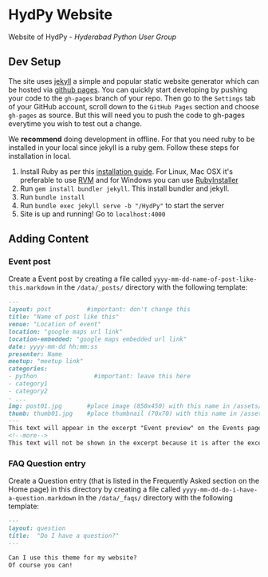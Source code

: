 # HydPy Website
Website of HydPy - _Hyderabad Python User Group_

## Dev Setup
The site uses [jekyll](https://jekyllrb.com/) a simple and popular static website generator which can be hosted via [github pages](https://pages.github.com/). You can quickly start developing by pushing your code to the `gh-pages` branch of your repo. Then go to the `Settings` tab of your GitHub account, scroll down to the `GitHub Pages` section and choose `gh-pages` as source. But this will need you to push the code to gh-pages everytime you wish to test out a change.

We **recommend** doing development in offline. For that you need ruby to be installed in your local since jekyll is a ruby gem. Follow these steps for installation in local.

1. Install Ruby as per this [installation guide](https://www.ruby-lang.org/en/documentation/installation/). For Linux, Mac OSX it's preferable to use [RVM](https://rvm.io/) and for Windows you can use [RubyInstaller](https://rubyinstaller.org/)
2. Run `gem install bundler jekyll`. This install bundler and jekyll.
3. Run `bundle install`
4. Run `bundle exec jekyll serve -b "/HydPy"` to start the server
5. Site is up and running! Go to `localhost:4000`

## Adding Content

### Event post
Create a Event post by creating a file called `yyyy-mm-dd-name-of-post-like-this.markdown` in the `/data/_posts/` directory with the following template:
```markdown
---
layout: post          #important: don't change this
title: "Name of post like this"
venue: "Location of event"
location: "google maps url link"
location-embedded: "google maps embedded url link"
date: yyyy-mm-dd hh:mm:ss
presenter: Name
meetup: "meetup link"
categories:
- python                #important: leave this here
- category1
- category2
- ...
img: post01.jpg       #place image (850x450) with this name in /assets/img/blog/
thumb: thumb01.jpg    #place thumbnail (70x70) with this name in /assets/img/blog/thumbs/
---
This text will appear in the excerpt "Event preview" on the Events page that lists all the posts.
<!--more-->
This text will not be shown in the excerpt because it is after the excerpt separator.
```

### FAQ Question entry
Create a Question entry (that is listed in the Frequently Asked section on the Home page) in this directory by creating a file called `yyyy-mm-dd-do-i-have-a-question.markdown` in the `/data/_faqs/` directory with the following template:
```markdown
---
layout: question
title:  "Do I have a question?"
---

Can I use this theme for my website?
Of course you can!
```

